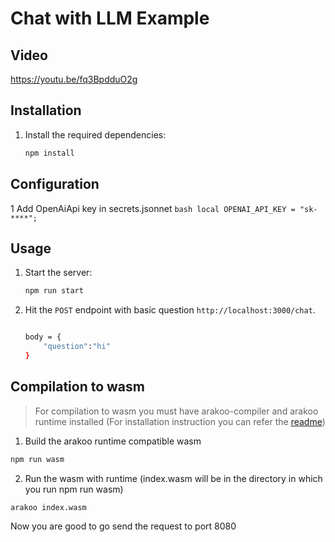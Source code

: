 # Chat with LLM Example

## Video

https://youtu.be/fq3BpdduO2g

## Installation

1. Install the required dependencies:

    ```bash
    npm install
    ```

## Configuration

1 Add OpenAiApi key in secrets.jsonnet
`bash
    local OPENAI_API_KEY = "sk-****";
    `

## Usage

1. Start the server:

    ```bash
    npm run start
    ```

2. Hit the `POST` endpoint with basic question `http://localhost:3000/chat`.

    ```bash

    body = {
        "question":"hi"
    }
    ```

## Compilation to wasm

> For compilation to wasm you must have arakoo-compiler and arakoo runtime installed (For installation instruction you can refer the [readme](https://github.com/redoC-A2k/EdgeChains#setup-1))

1. Build the arakoo runtime compatible wasm

```bash
npm run wasm
```

2. Run the wasm with runtime (index.wasm will be in the directory in which you run npm run wasm)

```bash
arakoo index.wasm
```

Now you are good to go send the request to port 8080
